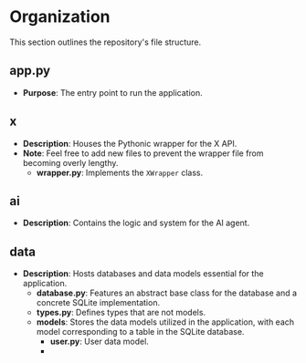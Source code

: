 # Organization
This section outlines the repository's file structure.

## app.py
- **Purpose**: The entry point to run the application.

## x
- **Description**: Houses the Pythonic wrapper for the X API. 
- **Note**: Feel free to add new files to prevent the wrapper file from becoming overly lengthy.
    - **wrapper.py**: Implements the `XWrapper` class.

## ai
- **Description**: Contains the logic and system for the AI agent.

## data
- **Description**: Hosts databases and data models essential for the application.
    - **database.py**: Features an abstract base class for the database and a concrete SQLite implementation.
    - **types.py**: Defines types that are not models.
    - **models**: Stores the data models utilized in the application, with each model corresponding to a table in the SQLite database.
        - **user.py**: User data model.
        - 

